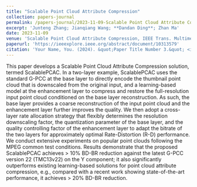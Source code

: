 ```yaml
---
title: "Scalable Point Cloud Attribute Compression"
collection: papers-journal
permalink: /papers-journal/2023-11-09-Scalable Point Cloud Attribute Compression
excerpt: 'Junteng Zhang; Jianqiang Wang; **Dandan Ding**; Zhan Ma'
date: 2023-11-09
venue: 'Scalable Point Cloud Attribute Compression, IEEE Trans. Multimedia (TMM)'
paperurl: 'https://ieeexplore.ieee.org/abstract/document/10313579'
citation: 'Your Name, You. (2024). &quot;Paper Title Number 3.&quot; <i>GitHub Journal of Bugs</i>. 1(3).'
---
```



This paper develops a Scalable Point Cloud Attribute Compression solution, termed ScalablePCAC. In a two-layer example, ScalablePCAC uses the standard G-PCC at the base layer to directly encode the thumbnail point cloud that is downscaled from the original input, and a learning-based model at the enhancement layer to compress and restore the full-resolution input point cloud conditioned on the base layer reconstruction. As such, the base layer provides a coarse reconstruction of the input point cloud and the enhancement layer further improves the quality. We then adopt a cross-layer rate allocation strategy that flexibly determines the resolution downscaling factor, the quantization parameter of the base layer, and the quality controlling factor of the enhancement layer to adapt the bitrate of the two layers for approximately optimal Rate-Distortion (R-D) performance. We conduct extensive experiments on popular point clouds following the MPEG common test conditions. Results demonstrate that the proposed ScalablePCAC achieves > 10% BD-BR reduction against the latest G-PCC version 22 (TMC13v22) on the Y component; it also significantly outperforms existing learning-based solutions for point cloud attribute compression, e.g., compared with a recent work showing state-of-the-art performance, it achieves > 20% BD-BR reduction.
